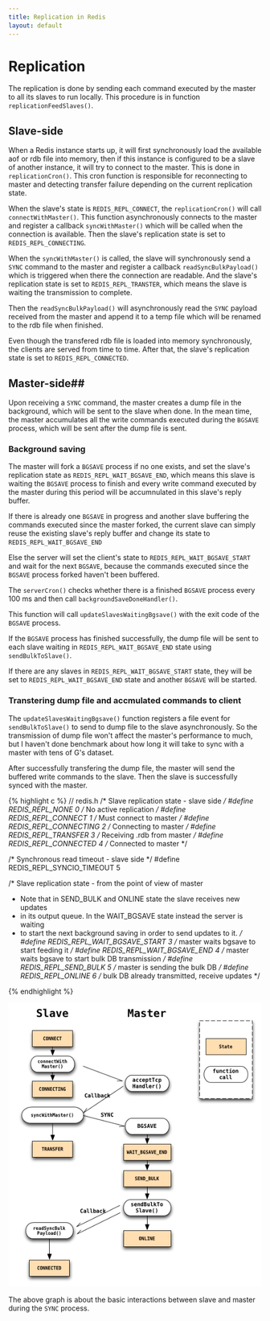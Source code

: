 ```yaml
---
title: Replication in Redis
layout: default
---
```


# Replication #
The replication is done by sending each command executed by the master to
all its slaves to run locally. This procedure is in function
`replicationFeedSlaves()`. 

## Slave-side ##

When a Redis instance starts up, it will first synchronously load the available
aof or rdb file into memory, then if this instance is configured to be a
slave of another instance, it will try to connect to the master. This
is done in `replicationCron()`. This cron function is responsible for
reconnecting to master and detecting transfer failure depending on the
current replication state.

When the slave's state is `REDIS_REPL_CONNECT`, the
`replicationCron()` will call `connectWithMaster()`. This function
asynchronously connects to the master and register a callback
`syncWithMaster()` which will be called when the connection is
available. Then the slave's replication state is set to
`REDIS_REPL_CONNECTING`.

When the `syncWithMaster()` is called, the slave will
synchronously send a `SYNC` command to the master and register a
callback `readSyncBulkPayload()` which is triggered when there the
connection are readable. And the slave's replication state is set to
`REDIS_REPL_TRANSTER`, which means the slave is waiting the
transmission to complete.

Then the `readSyncBulkPayload()` will asynchronously read the `SYNC`
payload received from the master and append it to a temp file which
will be renamed to the rdb file when finished. 

Even though the transfered rdb file is loaded into memory
synchronously, the clients are served from time to time. After that,
the slave's replication state is set to `REDIS_REPL_CONNECTED`.


## Master-side##
Upon receiving a `SYNC` command,
the master creates a dump file in the background, which will be sent to
the slave when done. In the mean time, the master accumulates all the
write commands executed during the `BGSAVE` process,
which will be sent after the dump file is sent. 

### Background saving ###
The master will fork a `BGSAVE`
process if no one exists, and set the slave's replication state as 
`REDIS_REPL_WAIT_BGSAVE_END`, which means this slave is waiting the
`BGSAVE` process to finish and 
every write command executed by the master during this period will be
accumnulated in this slave's reply buffer.
 
If there is already one `BGSAVE` in progress
and another slave buffering the commands executed since the master forked,
the current slave can simply reuse the existing slave's
reply buffer and change its state to `REDIS_REPL_WAIT_BGSAVE_END`

Else the server will set the client's state to
`REDIS_REPL_WAIT_BGSAVE_START` and wait for the next `BGSAVE`, because
the commands executed since the `BGSAVE` process forked haven't been
buffered.

The `serverCron()` checks whether there is a finished `BGSAVE` process
every 100 ms and then call `backgroundSaveDoneHandler()`.

This function will call `updateSlavesWaitingBgsave()` with the exit code of
the `BGSAVE` process. 

If the `BGSAVE` process has finished successfully, the dump file will
be sent to each slave waiting in `REDIS_REPL_WAIT_BGSAVE_END` state
using `sendBulkToSlave()`.

If there are any slaves in `REDIS_REPL_WAIT_BGSAVE_START` state, they
will be set to `REDIS_REPL_WAIT_BGSAVE_END` state and another `BGSAVE` will be
started.

### Transtering dump file and accmulated commands to client ###
The `updateSlavesWaitingBgsave()` function registers a file event for 
`sendBulkToSlave()` to send to dump file to the slave asynchronously. 
So the transmission of dump file won't affect the master's performance
to much, but I haven't done benchmark about how long it will take to
sync with a master with tens of G's dataset.

After successfully transfering the dump file, the master
will send the buffered write commands to the slave. Then the slave is
successfully synced with the master.

{% highlight c %}
// redis.h
/* Slave replication state - slave side */
#define REDIS_REPL_NONE 0 /* No active replication */
#define REDIS_REPL_CONNECT 1 /* Must connect to master */
#define REDIS_REPL_CONNECTING 2 /* Connecting to master */
#define REDIS_REPL_TRANSFER 3 /* Receiving .rdb from master */
#define REDIS_REPL_CONNECTED 4 /* Connected to master */

/* Synchronous read timeout - slave side */
#define REDIS_REPL_SYNCIO_TIMEOUT 5

/* Slave replication state - from the point of view of master
 * Note that in SEND_BULK and ONLINE state the slave receives new updates
 * in its output queue. In the WAIT_BGSAVE state instead the server is waiting
 * to start the next background saving in order to send updates to it. */
#define REDIS_REPL_WAIT_BGSAVE_START 3 /* master waits bgsave to start feeding it */
#define REDIS_REPL_WAIT_BGSAVE_END 4 /* master waits bgsave to start bulk DB transmission */
#define REDIS_REPL_SEND_BULK 5 /* master is sending the bulk DB */
#define REDIS_REPL_ONLINE 6 /* bulk DB already transmitted, receive updates */

{% endhighlight %}

![sync](/assets/images/redis/sync.png)

The above graph is about the basic interactions between slave and
master during the `SYNC` process.


